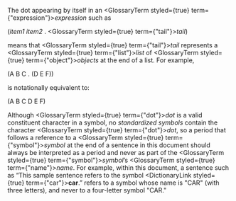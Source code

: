  



The dot appearing by itself in an <GlossaryTerm styled={true} term={"expression"}><i>expression</i></GlossaryTerm> such as 



(*item1 item2* . <GlossaryTerm styled={true} term={"tail"}><i>tail</i></GlossaryTerm>) 



means that <GlossaryTerm styled={true} term={"tail"}><i>tail</i></GlossaryTerm> represents a <GlossaryTerm styled={true} term={"list"}><i>list</i></GlossaryTerm> of <GlossaryTerm styled={true} term={"object"}><i>objects</i></GlossaryTerm> at the end of a list. For example, 



(A B C . (D E F)) 



is notationally equivalent to: 



(A B C D E F) 



Although <GlossaryTerm styled={true} term={"dot"}><i>dot</i></GlossaryTerm> is a valid constituent character in a symbol, no *standardized symbols* contain the character <GlossaryTerm styled={true} term={"dot"}><i>dot</i></GlossaryTerm>, so a period that follows a reference to a <GlossaryTerm styled={true} term={"symbol"}><i>symbol</i></GlossaryTerm> at the end of a sentence in this document should always be interpreted as a period and never as part of the <GlossaryTerm styled={true} term={"symbol"}><i>symbol</i></GlossaryTerm>’s <GlossaryTerm styled={true} term={"name"}><i>name</i></GlossaryTerm>. For example, within this document, a sentence such as “This sample sentence refers to the symbol <DictionaryLink styled={true} term={"car"}><b>car</b></DictionaryLink>.” refers to a symbol whose name is "CAR" (with three letters), and never to a four-letter symbol "CAR." 



